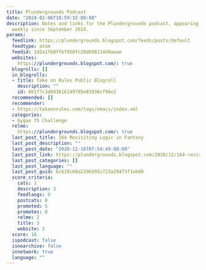 ```yaml
---
title: Plundergrounds Podcast
date: "2024-02-06T18:59:32-08:00"
description: Notes and links for the Plundergrounds podcast, appearing at least once
  weekly since September 2018.
params:
  feedlink: https://plundergrounds.blogspot.com/feeds/posts/default
  feedtype: atom
  feedid: 1d2a1fb8ffbf958fc28d698114d0aaae
  websites:
    https://plundergrounds.blogspot.com/: true
  blogrolls: []
  in_blogrolls:
  - title: Take on Rules Public Blogroll
    description: ""
    id: 661f7c3d693616149785e81936cf96e2
  recommended: []
  recommender:
  - https://takeonrules.com/tags/emacs/index.xml
  categories:
  - Gygax 75 Challenge
  relme:
    https://plundergrounds.blogspot.com/: true
  last_post_title: 164 Revisiting Logic in Fantasy
  last_post_description: ""
  last_post_date: "2020-12-16T07:54:49-08:00"
  last_post_link: https://plundergrounds.blogspot.com/2020/12/164-revisiting-logic-in-fantasy.html
  last_post_categories: []
  last_post_language: ""
  last_post_guid: 6c619c60a2396505c723a29473f1ebd0
  score_criteria:
    cats: 1
    description: 3
    feedlangs: 0
    postcats: 0
    promoted: 5
    promotes: 0
    relme: 2
    title: 3
    website: 2
  score: 16
  ispodcast: false
  isnoarchive: false
  innetwork: true
  language: ""
---
```

